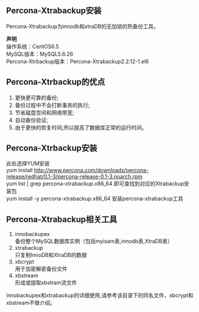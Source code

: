 ## Percona-Xtrabackup安装

Percona-Xtrabackup为innodb和xtraDB的无加锁的热备份工具。



**声明**  
操作系统：CentOS6.5  
MySQL版本：MySQL5.6.26  
Percona-Xtrbackup版本：Percona-Xtrabackup2.2.12-1.el6  


Percona-Xtrbackup的优点
----------------------------------
1. 更快更可靠的备份;  
2. 备份过程中不会打断事务的执行;  
3. 节省磁盘空间和网络带宽;  
4. 自动备份验证;  
5. 由于更快的恢复时间,所以提高了数据库正常的运行时间。  


Percona-Xtrbackup安装
-------------------------------
此处选择YUM安装  
yum install http://www.percona.com/downloads/percona-release/redhat/0.1-3/percona-release-0.1-3.noarch.rpm  
yum list | grep percona-xtrabackup.x86_64 即可查找到对应的Xtrabackup安装包   
yum install -y percona-xtrabackup.x86_64 安装percona-xtrabackup工具  


Percona-Xtrabackup相关工具
---------------------------------------  
1. innobackupex  
   备份整个MySQL数据库实例（包括myisam表,innodb表,XtraDB表）  
2. xtrabackup  
   只复制InnoDB和XtraDB的数据  
3. xbcrypt  
   用于加密解密备份文件  
4. xbstream  
   形成或提取xbstram流文件  

innobackupex和xtrabackup的详细使用,请参考该目录下的同名文件，xbcrypt和xbstream不做介绍。


